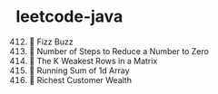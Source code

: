 # leetcode-java

412. 🔵 Fizz Buzz
1342. 🔵 Number of Steps to Reduce a Number to Zero
1337. 🔵 The K Weakest Rows in a Matrix
1480. 🔵 Running Sum of 1d Array
1672. 🔵 Richest Customer Wealth